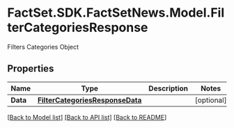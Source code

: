 # FactSet.SDK.FactSetNews.Model.FilterCategoriesResponse
Filters Categories Object

## Properties

Name | Type | Description | Notes
------------ | ------------- | ------------- | -------------
**Data** | [**FilterCategoriesResponseData**](FilterCategoriesResponseData.md) |  | [optional] 

[[Back to Model list]](../README.md#documentation-for-models) [[Back to API list]](../README.md#documentation-for-api-endpoints) [[Back to README]](../README.md)

